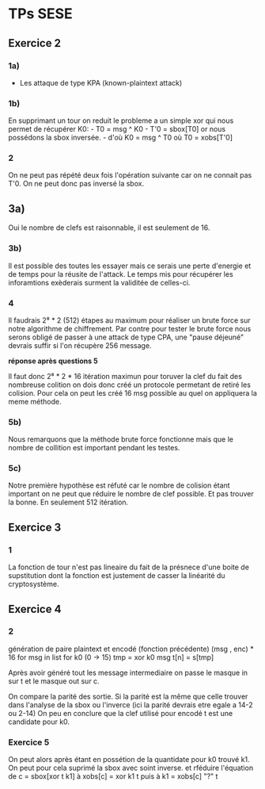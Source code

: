 # TPs SESE

## Exercice 2

### 1a)

- Les attaque de type KPA (known-plaintext attack)

### 1b)

En supprimant un tour on reduit le probleme a un simple xor qui nous permet de récupérer K0:
    - T0 = msg ^ K0
    - T'0 = sbox[T0] or nous possédons la sbox inversée.
    - d'où  K0 = msg ^ T0 où T0 = xobs[T'0]

### 2

On ne peut pas répété deux fois l'opération suivante car on ne connait pas T'0. On ne peut donc pas inversé la sbox.

## 3a)

Oui le nombre de clefs est raisonnable, il est seulement de 16.

### 3b)

Il est possible des toutes les essayer mais ce serais une perte d'energie et de temps pour la réusite de l'attack. Le temps mis pour récupérer les inforamtions exèderais surment la validitée de celles-ci.

### 4

Il faudrais 2⁸ * 2 (512) étapes au maximum pour réaliser un brute force sur notre algorithme de chiffrement.
Par contre pour tester le brute force nous serons obligé de passer à une attack de type CPA, une "pause déjeuné" devrais suffir si l'on récupère 256 message.

**réponse après questions 5**

Il faut donc 2⁸ * 2 * 16 itération maximun pour toruver la clef du fait des nombreuse colition on dois donc créé un protocole permetant de retiré les colision. Pour cela on peut les créé 16 msg possible au quel on appliquera la meme méthode.

### 5b)

Nous remarquons que la méthode brute force fonctionne mais que le nombre de collition est important pendant les testes.

### 5c)

Notre première hypothèse est réfuté car le nombre de colision étant important on ne peut que réduire le nombre de clef possible. Et pas trouver la bonne. En seulement 512 itération.

## Exercice 3

### 1

La fonction de tour n'est pas lineaire du fait de la présnece d'une boite de supstitution dont la fonction est justement de casser la linéarité du cryptosystème.

## Exercice 4

### 2

génération de paire plaintext et encodé (fonction précédente) (msg , enc) * 16
    for msg in list
        for k0 (0 -> 15)
            tmp = xor k0 msg
            t[n] = s[tmp]

Après avoir généré tout les message intermediaire on passe le masque in sur t et le masque out sur c.

On compare la parité des sortie. Si la parité est la même que celle trouver dans l'analyse de la sbox ou l'inverce (ici la parité devrais etre egale a 14-2 ou 2-14) On peu en conclure que la clef utilisé pour encodé t est une candidate pour k0.

### Exercice 5

On peut alors après étant en possétion de la quantidate pour k0 trouvé k1.
On peut pour cela suprimé la sbox avec soint inverse.
et rféduire l'équation de c = sbox[xor t k1] à xobs[c] = xor k1 t
 puis à k1 = xobs[c] "?" t



